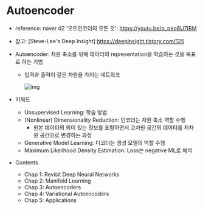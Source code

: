 # Autoencoder

*  reference: naver d2 '오토인코더의 모든 것': https://youtu.be/o_peo6U7IRM

  * 참고: [Steve-Lee's Deep Insight] https://deepinsight.tistory.com/125

    

* Autoencoder: 차원 축소를 위해 데이터의 representation을 학습하는 것을 목표로 하는 기법

  * 입력과 출력이 같은 차원을 가지는 네트워크

    ![img](https://blog.kakaocdn.net/dn/bGwCSS/btqFz3QTBcM/lvz1b6o7DaoPADEnte5s51/img.png)

* 키워드

  * Unsupervised Learning: 학습 방법
  * (Nonlinear) Dimensionality Reduction: 인코더는 차원 축소 역할 수행
    * 원본 데이터의 의미 있는 정보를 포함하면서 고차원 공간의 데이터를 저차원 공간으로 변경하는 과정
  * Generative Model Learning: 디코더는 생성 모델의 역할 수행
  * Maximum Likelihood Density Estimation: Loss는 negative ML로 해석

* Contents
  * Chap 1: Revisit Deep Neural Networks
  * Chap 2: Manifold Learning
  * Chap 3: Autoencoders
  * Chap 4: Variational Autoencoders
  * Chap 5: Applications






